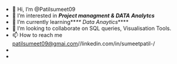 - 👋 Hi, I’m @Patilsumeet09
- 👀 I’m interested in _**Project managment & DATA Analytcs**_
- 🌱 I’m currently learning**_** Data Anaytics_****
- 💞️ I’m looking to collaborate on SQL queries, Visualisation Tools.
- 📫 How to reach me patilsumeet09@gmai.com//linkedin.com/in/sumeetpatil-/
- 
-                      

<!---
Patilsumeet09/Patilsumeet09 is a ✨ special ✨ repository because its `README.md` (this file) appears on your GitHub profile.
You can click the Preview link to take a look at your changes.
--->

